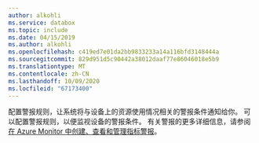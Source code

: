 ```yaml
---
author: alkohli
ms.service: databox
ms.topic: include
ms.date: 04/15/2019
ms.author: alkohli
ms.openlocfilehash: c419ed7e01da2bb9833233a14a116bfd3148444a
ms.sourcegitcommit: 829d951d5c90442a38012daaf77e86046018e5b9
ms.translationtype: MT
ms.contentlocale: zh-CN
ms.lasthandoff: 10/09/2020
ms.locfileid: "67173400"
---
```

配置警报规则，让系统将与设备上的资源使用情况相关的警报条件通知给你。 可以配置警报规则，以便监视设备的警报条件。 有关警报的更多详细信息，请参阅[在 Azure Monitor 中创建、查看和管理指标警报](../articles/azure-monitor/platform/alerts-metric.md)。